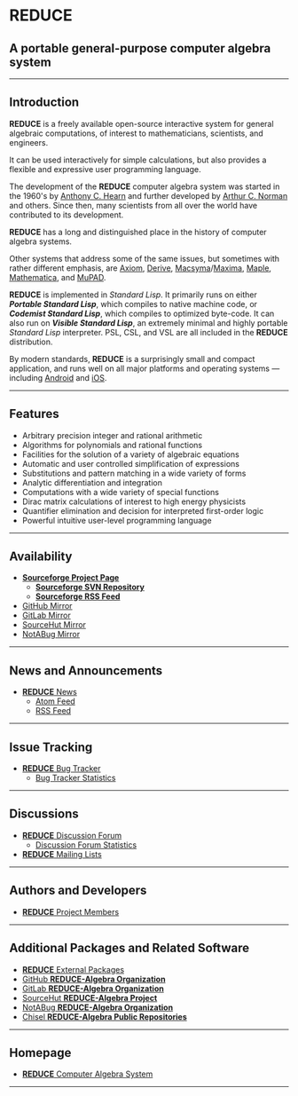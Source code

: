 # REDUCE

## A portable general-purpose computer algebra system

----

## Introduction

**REDUCE** is a freely available open-source interactive system for general algebraic computations, of interest to mathematicians, scientists, and engineers.

It can be used interactively for simple calculations, but also provides a flexible and expressive user programming language.

The development of the **REDUCE** computer algebra system was started in the 1960's by [Anthony C. Hearn](https://en.wikipedia.org/wiki/Anthony_C._Hearn) and further developed by [Arthur C. Norman](https://en.wikipedia.org/wiki/Arthur_Norman_(computer_scientist)) and others. Since then, many scientists from all over the world have contributed to its development.

**REDUCE** has a long and distinguished place in the history of computer algebra systems.

Other systems that address some of the same issues, but sometimes with rather different emphasis, are [Axiom](http://axiom-developer.org/), [Derive](https://www.chartwellyorke.com/derive.html), [Macsyma](http://www.symbolics-dks.com/Macsyma-1.htm)/[Maxima](https://maxima.sourceforge.io/), [Maple](https://www.maplesoft.com/), [Mathematica](https://www.wolfram.com/mathematica/), and [MuPAD](<https://en.wikipedia.org/wiki/MuPAD>).

**REDUCE** is implemented in *Standard Lisp*. It primarily runs on either **_Portable Standard Lisp_**, which compiles to native machine code, or **_Codemist Standard Lisp_**, which compiles to optimized byte-code. It can also run on **_Visible Standard Lisp_**, an extremely minimal and highly portable *Standard Lisp* interpreter. PSL, CSL, and VSL are all included in the **REDUCE** distribution.

By modern standards, **REDUCE** is a surprisingly small and compact application, and runs well on all major platforms and operating systems ― including [Android](https://play.google.com/store/apps/details?id=de.dieteregger.symbolic&hl=en_US&gl=US) and [iOS](https://apps.apple.com/us/app/icas/id394637176).

----

## Features

- Arbitrary precision integer and rational arithmetic
- Algorithms for polynomials and rational functions
- Facilities for the solution of a variety of algebraic equations
- Automatic and user controlled simplification of expressions
- Substitutions and pattern matching in a wide variety of forms
- Analytic differentiation and integration
- Computations with a wide variety of special functions
- Dirac matrix calculations of interest to high energy physicists
- Quantifier elimination and decision for interpreted first-order logic
- Powerful intuitive user-level programming language

----

## Availability

- [**Sourceforge Project Page**](https://sourceforge.net/projects/reduce-algebra/)
  - [**Sourceforge SVN Repository**](https://svn.code.sf.net/p/reduce-algebra/code/)
  - [**Sourceforge RSS Feed**](https://sourceforge.net/p/reduce-algebra/activity/feed.rss)
- [GitHub Mirror](https://github.com/reduce-algebra/reduce-algebra/)
- [GitLab Mirror](https://gitlab.com/reduce-algebra/reduce-algebra)
- [SourceHut Mirror](https://git.sr.ht/~trn/reduce-algebra/)
- [NotABug Mirror](https://notabug.org/reduce-algebra/reduce-algebra/)

----

## News and Announcements

- [**REDUCE** News](https://sourceforge.net/p/reduce-algebra/news/)
  - [Atom Feed](https://sourceforge.net/p/reduce-algebra/news/feed.atom)
  - [RSS Feed](https://sourceforge.net/p/reduce-algebra/news/feed.rss)

----

## Issue Tracking

- [**REDUCE** Bug Tracker](https://sourceforge.net/p/reduce-algebra/bugs/)
  - [Bug Tracker Statistics](https://sourceforge.net/p/reduce-algebra/bugs/stats/)

----

## Discussions

- [**REDUCE** Discussion Forum](https://sourceforge.net/p/reduce-algebra/discussion/)
  - [Discussion Forum Statistics](https://sourceforge.net/p/reduce-algebra/discussion/stats/)
- [**REDUCE** Mailing Lists](https://sourceforge.net/p/reduce-algebra/mailman/)

----

## Authors and Developers

- [**REDUCE** Project Members](https://sourceforge.net/p/reduce-algebra/_members/)

----

## Additional Packages and Related Software

- [**REDUCE** External Packages](https://reduce-algebra.sourceforge.io/packages.php)
- [GitHub **REDUCE-Algebra Organization**](https://github.com/reduce-algebra/)
- [GitLab **REDUCE-Algebra Organization**](https://gitlab.com/reduce-algebra)
- [SourceHut **REDUCE-Algebra Project**](https://sr.ht/~trn/reduce-algebra/sources)
- [NotABug **REDUCE-Algebra Organization**](https://notabug.org/reduce-algebra/)
- [Chisel **REDUCE-Algebra Public Repositories**](https://chiselapp.com/user/reduce-algebra/)

----

## Homepage

- [**REDUCE** Computer Algebra System](https://reduce-algebra.sourceforge.io/)

----
